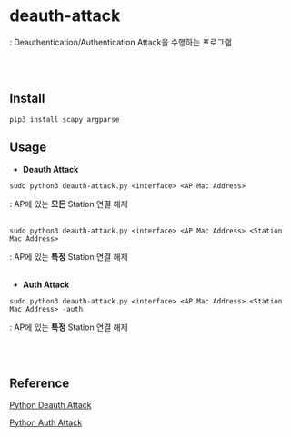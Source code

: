 # deauth-attack
: Deauthentication/Authentication Attack을 수행하는 프로그램

<br><br>

## Install
```
pip3 install scapy argparse
```

## Usage
- **Deauth Attack**
```
sudo python3 deauth-attack.py <interface> <AP Mac Address>
``` 
: AP에 있는 **모든** Station 연결 해제
<br><br>

```
sudo python3 deauth-attack.py <interface> <AP Mac Address> <Station Mac Address>
``` 
: AP에 있는 **특정** Station 연결 해제
<br><br>

- **Auth Attack**
```
sudo python3 deauth-attack.py <interface> <AP Mac Address> <Station Mac Address> -auth
```
: AP에 있는 **특정** Station 연결 해제

<br><br>

## Reference
[Python Deauth Attack](https://python.plainenglish.io/deauthentication-attacks-with-python-aa5cc6eeb331)

[Python Auth Attack](https://wlan1nde.wordpress.com/2016/08/24/fake-a-wlan-connection-via-scapy)
